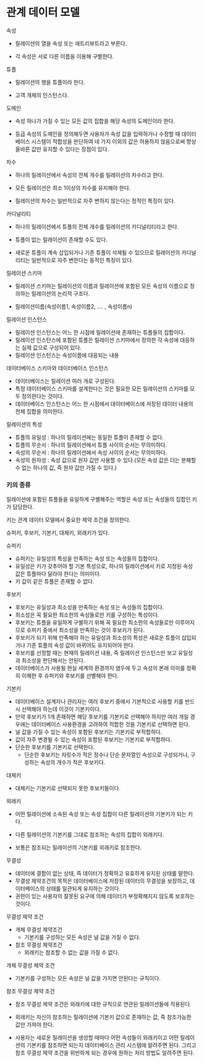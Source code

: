 # 관계 데이터 모델



속성

- 릴레이션의 열을 속성 또는 애트리뷰트라고 부른다.

- 각 속성은 서로 다른 이름을 이용해 구별한다.



튜플

- 릴레이션의 행을 튜플이라 한다.

- 고객 개체의 인스턴스다.



도메인

- 속성 하나가 가질 수 있는 모든 값의 집합을 해당 속성의 도메인이라 한다.

- 등급 속성의 도메인을 정의해두면 사용자가 속성 값을 입력하거나 수정할 때 데이터베이스 시스템이 적합성을 판단하여 네 가지 이외의 값은 허용하지 않음으로써 항상 올바른 값만 유지할 수 있다는 장점이 있다.



차수

- 하나의 릴레이션에서 속성의 전체 개수를 릴레이션의 차수라고 한다.

- 모든 릴레이션은 최소 1이상의 차수를 유지해야 한다.

- 릴레이션의 차수는 일반적으로 자주 변하지 않는다는 정적인 특징이 있다.



카디널리티

- 하나의 릴레이션에서 튜플의 전체 개수를 릴레이션의 카디널리티라고 한다.

- 튜플이 없는 릴레이션이 존재할 수도 있다.

- 새로운 튜플이 계속 삽입되거나 기존 튜플이 삭제될 수 있으므로 릴레이션의 카디널리티는 일반적으로 자주 변한다는 동적인 특징이 있다.



릴레이션 스키마

- 릴레이션 스키마는 릴레이션의 이름과 릴레이션에 포함된 모든 속성의 이름으로 정의하는 릴레이션의 논리적 구조다.

- 릴레이션이름(속성이름1, 속성이름2, .... , 속성이름n)



릴레이션 인스턴스

- 릴레이션 인스턴스는 어느 한 시점에 릴레이션에 존재하는 튜플들의 집합이다.
- 릴레이션 인스턴스에 포함된 튜플은 릴레이션 스키마에서 정의한 각 속성에 대응하는 실제 값으로 구성되어 있다.
- 릴레이션 인스턴스는 속성이름에 대응되는 내용



데이터베이스 스키마와 데이터베이스 인스턴스

- 데이터베이스는 릴레이션 여러 개로 구성된다.
- 특정 데이터베이스 스키마를 설계한다는 것은 필요한 모든 릴레이션의 스키마를 모두 정의한다는 것이다.
- 데이터베이스 인스턴스는 어느 한 시점에서 데이터베이스에 저장된 데이터 내용의 전체 집합을 의미한다.



릴레이션의 특성

- 튜플의 유일성 : 하나의 릴레이션에는 동일한 튜플이 존재할 수 없다.
- 튜플의 무순서 : 하나의 릴레이션에서 튜플 사이의 순서는 무의미하다.
- 속성의 무순서 : 하나의 릴레이션에서 속성 사이의 순서는 무의미하다.
- 속성의 원자성 : 속성 값으로 원자 값만 사용할 수 있다.(모든 속성 값은 더는 분해할 수 없는 하나의 값, 즉 원자 값만 가질 수 있다.)



### 키의 종류

릴레이션에 포함된 튜플들을 유일하게 구별해주는 역할은 속성 또는 속성들의 집합인 키가 담당한다.

키는 관계 데이터 모델에서 중요한 제약 조건을 정의한다.

슈퍼키, 후보키, 기본키, 대체키, 외래키가 있다.



슈퍼키

- 슈퍼키는 유일성의 특성을 만족하는 속성 또는 속성들의 집합이다.
- 유일성은 키가 갖추어야 할 기본 특성으로, 하나의 릴레이션에서 키로 지정된 속성 값은 튜플마다 달라야 한다는 의미이다.
- 키 값이 같은 튜플은 존재할 수 없다.



후보키

- 후보키는 유일성과 최소성을 만족하는 속성 또는 속성들의 집합이다.
- 최소성은 꼭 필요한 최소한의 속성들로만 키를 구성하는 특성이다.
- 후보키는 튜플을 유일하게 구별하기 위해 꼭 필요한 최소한의 속성들로만 이루어지므로 슈퍼키 중에서 최소성을 만족하는 것이 후보키가 된다.
- 후보키가 되기 위해 만족해야 하는 유일성과 최소성의 특성은 새로운 튜플이 삽입되거나 기존 튜플의 속성 값이 바뀌어도 유지되어야 한다.
- 후보키를 선정할 때는 현재의 릴레이션 내용, 즉 릴레이션 인스턴스만 보고 유일성과 최소성을 판단해서는 안된다.
- 데이터베이스가 사용될 현실 세계의 환경까지 염두에 두고 속성의 본래 의미를 정확히 이해한 후 슈퍼키와 후보키를 선별해야 한다.



기본키

- 데이터베이스 설계자나 관리자는 여러 후보키 중에서 기본적으로 사용할 키를 반드시 선택해야 하는데 이것이 기본키이다.
- 만약 후보키가 1개 존재하면 해당 후보키를 기본키로 선택해야 하지만 여러 개일 경우에는 데이터베이스 사용환경을 고려하여 적합한 것을 기본키로 선택하면 된다.
- 널 값을 가질 수 있는 속성이 포함된 후보키는 기본키로 부적합하다.
- 값이 자주 변경될 수 있는 속성이 포함된 후보키는 기본키로 부적합하다.
- 단순한 후보키를 기본키로 선택한다.
  - 단순한 후보키는 자릿수가 적은 정수나 단순 문자열인 속성으로 구성되거나, 구성하는 속성의 개수가 적은 후보키다.



대체키

- 대체키는 기본키로 선택되지 못한 후보키들이다.



외래키

- 어떤 릴레이션에 소속된 속성 또는 속성 집합이 다른 릴레이션의 기본키가 되는 키다.

- 다른 릴레이션의 기본키를 그대로 참조하는 속성의 집합이 외래키다.

- 보통은 참조되는 릴레이션의 기본키를 외래키로 참조한다.

  

무결성

- 데이터에 결함이 없는 상태, 즉 데이터가 정확하고 유효하게 유지된 상태를 말한다.
- 무결성 제약조건의 목적은 데이터베이스에 저장된 데이터의 무결성을 보장하고, 데이터베이스의 상태를 일관되게 유지하는 것이다.
- 권한이 있는 사용자의 잘못된 요구에 의해 데이터가 부정확해지지 않도록 보호하는 것이다.



무결성 제약 조건

- 개체 무결성 제약조건
  - 기본키를 구성하는 모든 속성은 널 값을 가질 수 없다.
- 참조 무결성 제약조건
  - 외래키는 참조할 수 없는 값을 가질 수 없다.



개체 무결성 제약 조건

- 기본키를 구성하는 모든 속성은 널 값을 가지면 안된다는 규칙이다.

참조 무결성 제약 조건

- 참조 무결성 제약 조건은 외래키에 대한 규칙으로 연관된 릴레이션들에 적용된다.
- 외래키는 자신이 참조하는 릴레이션에 기본키 값으로 존재하는 값, 즉 참조가능한 값만 가져야 한다.

- 사용자는 새로운 릴레이션을 생성할 때마다 어떤 속성들이 외래키이고 어떤 릴레이션의 기본키를 참조하면 되는지 데이터베이스 관리 시스템에 알려주면 된다. 그리고 참조 무결성 제약 조건을 위반하게 되는 경우에 원하는 처리 방법도 알려주면 된다.
